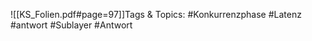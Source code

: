 
![[KS_Folien.pdf#page=97]]Tags & Topics:
   #Konkurrenzphase
   #Latenz
   #antwort
   #Sublayer
   #Antwort